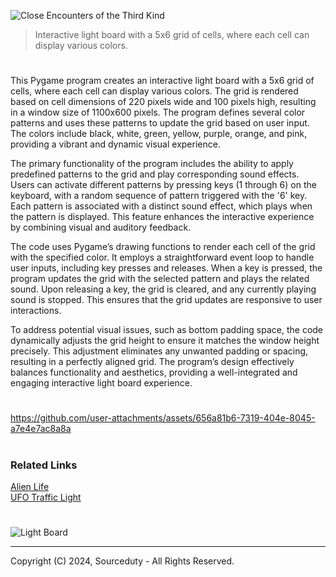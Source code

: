 ![Close Encounters of the Third Kind](https://github.com/user-attachments/assets/2ff4ac0c-9e7d-4783-a3c9-985939711c18)

> Interactive light board with a 5x6 grid of cells, where each cell can display various colors.

#

This Pygame program creates an interactive light board with a 5x6 grid of cells, where each cell can display various colors. The grid is rendered based on cell dimensions of 220 pixels wide and 100 pixels high, resulting in a window size of 1100x600 pixels. The program defines several color patterns and uses these patterns to update the grid based on user input. The colors include black, white, green, yellow, purple, orange, and pink, providing a vibrant and dynamic visual experience.

The primary functionality of the program includes the ability to apply predefined patterns to the grid and play corresponding sound effects. Users can activate different patterns by pressing keys (1 through 6) on the keyboard, with a random sequence of pattern triggered with the '6' key. Each pattern is associated with a distinct sound effect, which plays when the pattern is displayed. This feature enhances the interactive experience by combining visual and auditory feedback.

The code uses Pygame’s drawing functions to render each cell of the grid with the specified color. It employs a straightforward event loop to handle user inputs, including key presses and releases. When a key is pressed, the program updates the grid with the selected pattern and plays the related sound. Upon releasing a key, the grid is cleared, and any currently playing sound is stopped. This ensures that the grid updates are responsive to user interactions.

To address potential visual issues, such as bottom padding space, the code dynamically adjusts the grid height to ensure it matches the window height precisely. This adjustment eliminates any unwanted padding or spacing, resulting in a perfectly aligned grid. The program’s design effectively balances functionality and aesthetics, providing a well-integrated and engaging interactive light board experience.

#

https://github.com/user-attachments/assets/656a81b6-7319-404e-8045-a7e4e7ac8a8a

#
### Related Links

[Alien Life](https://github.com/sourceduty/Alien_Life)
<br>
[UFO Traffic Light](https://github.com/sourceduty/UFO_Traffic_Light)

#

![Light Board](https://github.com/user-attachments/assets/abaac72b-560e-43d2-9bc2-96090eb16d29)

***
Copyright (C) 2024, Sourceduty - All Rights Reserved.
